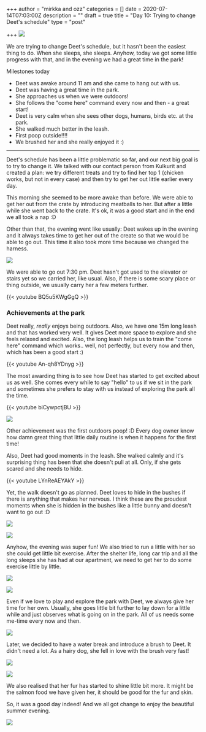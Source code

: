 +++
author = "mirkka and ozz"
categories = []
date = 2020-07-14T07:03:00Z
description = ""
draft = true
title = "Day 10: Trying to change Deet's schedule"
type = "post"

+++
![](/images/20200713_211717.jpg)

We are trying to change Deet's schedule, but it hasn't been the easiest thing to do. When she sleeps, she sleeps. Anyhow, today we got some little progress with that, and in the evening we had a great time in the park!

Milestones today

* Deet was awake around 11 am and she came to hang out with us.
* Deet was having a great time in the park.
* She approaches us when we were outdoors!
* She follows the "come here" command every now and then - a great start!
* Deet is very calm when she sees other dogs, humans, birds etc. at the park.
* She walked much better in the leash.
* First poop outside!!!!
* We brushed her and she really enjoyed it :)

***

Deet's schedule has been a little problematic so far, and our next big goal is to try to change it. We talked with our contact person from Kulkurit and created a plan: we try different treats and try to find her top 1 (chicken works, but not in every case) and then try to get her out little earlier every day.

This morning she seemed to be more awake than before. We were able to get her out from the crate by introducing meatballs to her. But after a little while she went back to the crate. It's ok, it was a good start and in the end we all took a nap :D

Other than that, the evening went like usually: Deet wakes up in the evening and it always takes time to get her out of the create so that we would be able to go out. This time it also took more time because we changed the harness.

![](/images/20200713_192905.jpg)

We were able to go out 7:30 pm. Deet hasn't got used to the elevator or stairs yet so we carried her, like usual. Also, if there is some scary place or thing outside, we usually carry her a few meters further.

{{< youtube BQ5u5KWgGgQ >}}

### Achievements at the park

Deet really, _really_ enjoys being outdoors. Also, we have one 15m long leash and that has worked very well. It gives Deet more space to explore and she feels relaxed and excited. Also, the long leash helps us to train the "come here" command which works.. well, not perfectly, but every now and then, which has been a good start :)

{{< youtube An-qh8YDnyg >}}

The most awarding thing is to see how Deet has started to get excited about us as well. She comes every while to say "hello" to us if we sit in the park and sometimes she prefers to stay with us instead of exploring the park all the time.

{{< youtube biCywpctjBU >}}

![](/images/img_20200713_200217.jpg)

Other achievement was the first outdoors poop! :D Every dog owner know how damn great thing that little daily routine is when it happens for the first time!

Also, Deet had good moments in the leash. She walked calmly and it's surprising thing has been that she doesn't pull at all. Only, if she gets scared and she needs to hide.

{{< youtube LYnReAEYAkY >}}

Yet, the walk doesn't go as planned. Deet loves to hide in the bushes if there is anything that makes her nervous. I think these are the proudest moments when she is hidden in the bushes like a little bunny and doesn't want to go out :D

![](/images/20200713_195052.jpg)

![](/images/20200713_195044.jpg)

Anyhow, the evening was super fun! We also tried to run a little with her so she could get little bit exercise. After the shelter life, long car trip and all the long sleeps she has had at our apartment, we need to get her to do some exercise little by little.

![](/images/20200713_211726.jpg)

![](/images/20200713_211007.jpg)

Even if we love to play and explore the park with Deet, we always give her time for her own. Usually, she goes little bit further to lay down for a little while and just observes what is going on in the park. All of us needs some me-time every now and then.

![](/images/20200713_204059.jpg)

Later, we decided to have a water break and introduce a brush to  Deet. It didn't need a lot. As a hairy dog, she fell in love with the brush very fast!

![](/images/img-20200713-wa0020.jpg)

![](/images/20200713_214404.jpg)

We also realised that her fur has started to shine little bit more. It might be the salmon food we have given her, it should be good for the fur and skin.

So, it was a good day indeed! And we all got change to enjoy the beautiful summer evening.

![](/images/20200713_195803.jpg)